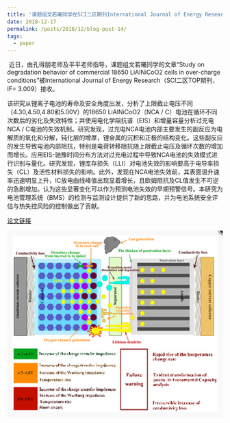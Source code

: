 ```yaml
---
title: '课题组文若曦同学在SCI二区期刊International Journal of Energy Research发表文章'
date: 2018-12-17
permalink: /posts/2018/12/blog-post-14/
tags:
  - paper
---
```


 

​     近日，由孔得朋老师及平平老师指导，课题组文若曦同学的文章“Study on degradation behavior of commercial 18650 LiAlNiCoO2 cells in over-charge conditions”被International Journal of Energy Research（SCI二区TOP期刊，IF= 3.009）接收。


​      该研究从锂离子电池的寿命及安全角度出发，分析了上限截止电压不同（4.30,4.50,4.80和5.00V）的18650 LiAlNiCoO2（NCA / C）电池在循环不同次数后的劣化及失效特性；并使用电化学阻抗谱（EIS）和增量容量分析过充电NCA / C电池的失效机制。研究发现，过充电NCA电池内部主要发生的副反应为电解质的氧化和分解，钝化层的增厚，锂金属的沉积和正极的结构变化。这些副反应的发生导致电池内部阻抗，特别是电荷转移阻抗随上限截止电压及循环次数的增加而增长。应用EIS-驰豫时间分布方法对过充电过程中导致NCA电池的失效模式进行识别与量化。研究发现，锂库存损失（LLI）对电池失效的影响要高于电导率损失（CL）及活性材料损失的影响。此外，发现在NCA电池失效前，其表面温升速率迅速明显上升，IC放电曲线峰值出现显着增长，且欧姆阻抗及CL值发生不可逆的急剧增加。认为这些显著变化可以作为预测电池失效的早期预警信号。本研究为电池管理系统（BMS）的检测与监测设计提供了新的思路，并为电池系统安全评估与热失控风险的控制做出了贡献。

[论文链接](https://onlinelibrary.wiley.com/doi/abs/10.1002/er.4302?af=R) 

![](/images/JER.png)





